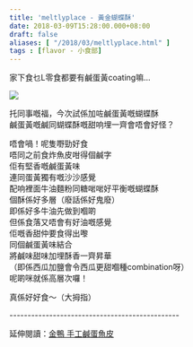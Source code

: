 ```yaml
---
title: 'meltlyplace - 黃金蝴蝶酥'
date: 2018-03-09T15:28:00.000+08:00
draft: false
aliases: [ "/2018/03/meltlyplace.html" ]
tags : [flavor - 小食部]
---
```


家下食乜L零食都要有鹹蛋黃coating嘛...  

![](/images/meltlyplace.jpg)

托同事嘅福，今次試係加咗鹹蛋黃嘅蝴蝶酥  
鹹蛋黃嘅鹹同蝴蝶酥嘅甜响埋一齊會唔會好怪？  
  
唔會喎！呢隻嘢勁好食  
唔同之前食炸魚皮咁得個鹹字  
佢有堅香嘅鹹蛋黃味  
連同蛋黃獨有嘅沙沙感覺  
配响裡面牛油麵粉同糖啱啱好平衡嘅蝴蝶酥  
個酥係好多層（廢話係好鬼廢）  
即係好多牛油先做到嗰啲  
但係食落又唔會有好油嘅感覺  
佢嘅香甜仲要食得出嚟  
同個鹹蛋黃味結合  
將鹹味甜味加埋酥香一齊昇華  
（即係西瓜加鹽會令西瓜更甜嗰種combination呀）  
呢啲咪就係高層次囉！  
  
  
真係好好食～（大拇指）  
  
\-----------------------------------------------  
  
延伸閱讀：[金鴨 手工鹹蛋魚皮](https://hidie.net/goldenduck/)
